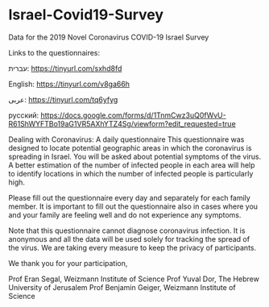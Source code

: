 # Israel-Covid19-Survey
Data for the 2019 Novel Coronavirus COVID-19 Israel Survey 

Links to the questionnaires:

עברית: https://tinyurl.com/sxhd8fd

English: https://tinyurl.com/v8ga66h

عربى: https://tinyurl.com/tq6yfyg

русский: https://docs.google.com/forms/d/1TnmCwz3uQ0fWvU-R61ShWYFTBo19aG1VR5AXhYTZ4Sg/viewform?edit_requested=true


Dealing with Coronavirus: A daily questionnaire
This questionnaire was designed to locate potential geographic areas in which the coronavirus is spreading in Israel. You will be asked about potential symptoms of the virus. A better estimation of the number of infected people in each area will help to identify locations in which the number of infected people is particularly high. 

Please fill out the questionnaire every day and separately for each family member. It is important to fill out the questionnaire also in cases where you and your family are feeling well and do not experience any symptoms.  

Note that this questionnaire cannot diagnose coronavirus infection. It is anonymous and all the data will be used solely for tracking the spread of the virus. We are taking every measure to keep the privacy of participants. 

We thank you for your participation,

Prof Eran Segal, Weizmann Institute of Science
Prof Yuval Dor, The Hebrew University of Jerusalem
Prof Benjamin Geiger, Weizmann Institute of Science
